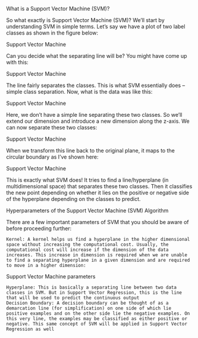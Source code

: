 What is a Support Vector Machine (SVM)?

So what exactly is Support Vector Machine (SVM)? We’ll start by understanding SVM in simple terms. Let’s say we have a plot of two label classes as shown in the figure below:

Support Vector Machine

Can you decide what the separating line will be? You might have come up with this:

Support Vector Machine

The line fairly separates the classes. This is what SVM essentially does – simple class separation. Now, what is the data was like this:

Support Vector Machine

Here, we don’t have a simple line separating these two classes. So we’ll extend our dimension and introduce a new dimension along the z-axis. We can now separate these two classes:

Support Vector Machine

When we transform this line back to the original plane, it maps to the circular boundary as I’ve shown here:

Support Vector Machine

This is exactly what SVM does! It tries to find a line/hyperplane (in multidimensional space) that separates these two classes. Then it classifies the new point depending on whether it lies on the positive or negative side of the hyperplane depending on the classes to predict.

 
Hyperparameters of the Support Vector Machine (SVM) Algorithm

There are a few important parameters of SVM that you should be aware of before proceeding further:

    Kernel: A kernel helps us find a hyperplane in the higher dimensional space without increasing the computational cost. Usually, the computational cost will increase if the dimension of the data increases. This increase in dimension is required when we are unable to find a separating hyperplane in a given dimension and are required to move in a higher dimension:

Support Vector Machine parameters

    Hyperplane: This is basically a separating line between two data classes in SVM. But in Support Vector Regression, this is the line that will be used to predict the continuous output
    Decision Boundary: A decision boundary can be thought of as a demarcation line (for simplification) on one side of which lie positive examples and on the other side lie the negative examples. On this very line, the examples may be classified as either positive or negative. This same concept of SVM will be applied in Support Vector Regression as well
